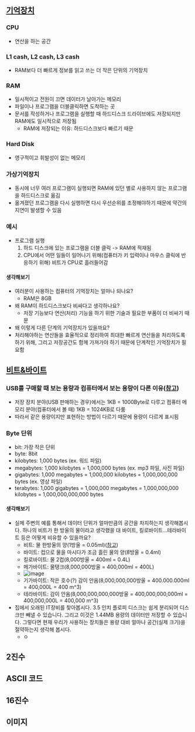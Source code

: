 ## [기억장치](https://www.edwith.org/cs50/lecture/22801?isDesc=false)
### CPU 
- 연산을 하는 공간
### L1 cash, L2 cash, L3 cash
- RAM보다 더 빠르게 정보를 읽고 쓰는 더 작은 단위의 기억장치
### RAM
  - 일시적이고 전원이 끄면 데이터가 날아가는 메모리   
  - 파일이나 프로그램을 더블클릭하면 도착하는 곳
  - 문서를 작성하거나 프로그램을 실행할 때 하드디스크 드라이브에도 
    저장되지만 RAM에도 일시적으로 저장됨
    - RAM에 저장되는 이유: 하드디스크보다 빠르기 때문
### Hard Disk
- 영구적이고 휘발성이 없는 메모리
### 가상기억장치
  - 동시에 너무 여러 프로그램이 실행되면 RAM에 있던 별로 사용하지 않는 프로그램을 하드디스크로 옮김
  - 옮겨졌던 프로그램을 다시 실행하면 다시 우선순위를 조정해야하기 때문에 약간의 지연이 발생할 수 있음
### 예시
- 프로그램 실행
  1. 하드 디스크에 있는 프로그램을 더블 클릭 -> RAM에 적재됨
  2. CPU에서 어떤 일들이 일어나기 위해(컴퓨터가 키 입력이나 마우스 클릭에 반응하기 위해) 비트가 CPU로 흘러들어감

#### 생각해보기
- 여러분이 사용하는 컴퓨터의 기억장치는 얼마나 되나요?
  - RAM은 8GB
- 왜 RAM이 하드디스크보다 비싸다고 생각하나요?
  - 저장 기능보다 연산(처리) 기능을 하기 위한 기술과 필요한 부품이 더 비싸기 때문 
-  왜 이렇게 다른 단계의 기억장치가 있을까요?
  - 처리해야하는 연산들을 효율적으로 정리하여 최대한 빠르게 연산들을 처리하도록 하기 위해, 그리고 저장공간도 함께 가져가야 하기 때문에 단계적인 기억장치가 필요함

## [비트&바이트](https://www.edwith.org/cs50/lecture/22803)

### USB를 구매할 때 보는 용량과 컴퓨터에서 보는 용량이 다른 이유([참고](https://blog.lael.be/post/203))
- 저장 장치 분야(USB 판매하는 경우)에서는 1KB = 1000Byte로 다루고 컴퓨터 메모리 분야(컴퓨터에서 볼 때) 1KB = 1024KB로 다룸
- 따라서 같은 용량이지만 표현하는 방법이 다르기 때문에 용량이 다르게 표시됨 
  
### Byte 단위
- bit: 가장 작은 단위
- byte: 8bit
- kilobytes: 1,000 bytes (ex. 워드 파일)
- megabytes: 1,000 kilobytes = 1,000,000 bytes (ex. mp3 파일, 사진 파일)
- gigabytes: 1,000 megabytes = 1,000,000 kilobytes = 1,000,000,000 bytes (ex. 영상 파일)
- terabytes: 1,000 gigabytes = 1,000,000 megabytes = 1,000,000,000 kilobytes = 1,000,000,000,000 bytes

#### 생각해보기
- 실제 주변의 예를 통해서 데이터 단위가 얼마만큼의 공간을 차지하는지 생각해봅시다. 하나의 비트가 한 방울의 물이라고 생각했을 대 바이트, 킬로바이트...테라바이트 등은 어떻게 비유할 수 있을까요?
  - 비트: 물 한방울의 양(1방울 = 0.05ml)([참고](https://m.blog.naver.com/PostView.naver?isHttpsRedirect=true&blogId=underyourshade&logNo=220817918161)) 
  - 바이트: 컵으로 물을 마시다가 조금 흘린 물의 양(8방울 = 0.4ml)
  - 킬로바이트: 물 2컵(8,000방울 = 400ml = 0.4L)
  - 메가바이트: 물탱크(8,000,000방울 = 400,000ml = 400L)
  - ![image](https://user-images.githubusercontent.com/114588184/200714377-73936c1d-13c7-4ac2-9494-9956bcba0833.png)
  - 기가바이트: 작은 호수(?) 감이 안옴(8,000,000,000방울 = 400.000.000ml = 400,000L = 400 m^3)
  - 테라바이트: 감이 안옴(8,000,000,000,000방울 = 400,000,000,000ml = 400,000,000L = 400,000 m^3)
- 집에서 오래된 IT장비를 찾아봅시다. 3.5 인치 플로피 디스크는 쉽게 분리되어 디스크만 빼낼 수 있습니다. 그리고 이것은 1.44MB 용량의 데이터만 저장할 수 있습니다. 그렇다면 현재 우리가 사용하는 장치들은 용량 대비 얼마나 공간(실제 크기)을 절약하는지 생각해 봅시다.
  -   ㅇ

## 2진수



## ASCII 코드

## 16진수

## 이미지
